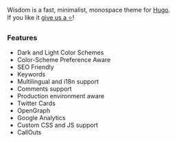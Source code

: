 Wisdom is a fast, minimalist, monospace theme for [Hugo](https://gohugo.io/).\
If you like it [give us a :star:](https://github.com/maxrodrigo/hugo-theme-wisdom)!

### Features

- Dark and Light Color Schemes
- Color-Scheme Preference Aware
- SEO Friendly
- Keywords
- Multilingual and i18n support
- Comments support
- Production environment aware
- Twitter Cards
- OpenGraph
- Google Analytics
- Custom CSS and JS support
- CallOuts